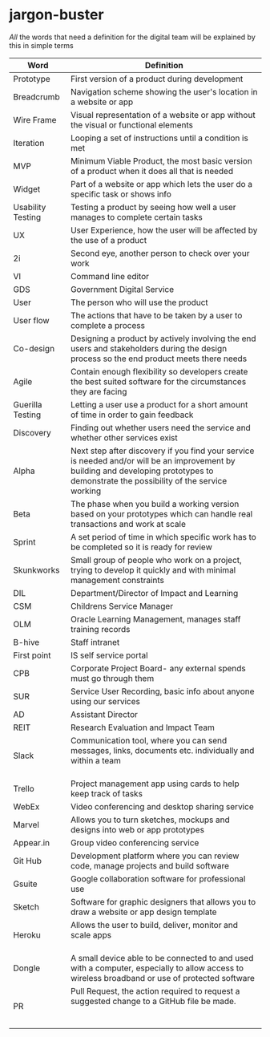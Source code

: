 # jargon-buster
*All* the words that need a definition for the digital team will be explained by this in simple terms

| Word              | Definition                                                                                                                                                                              |
|-------------------|-----------------------------------------------------------------------------------------------------------------------------------------------------------------------------------------|
| Prototype         | First version of a product during development                                                                                                                                           |
| Breadcrumb        | Navigation scheme showing the user's location in a website or app                                                                                                                       |
| Wire Frame        | Visual representation of a website or app without the visual or functional elements                                                                                                          |
| Iteration         | Looping a set of instructions until a condition is met                                                                                                                                  |
| MVP               | Minimum Viable Product, the most basic version of a product when it does all that is needed                                                                                             |
| Widget            | Part of a website or app which lets the user do a specific task or shows info                                                                                                   |
| Usability Testing | Testing a product by seeing how well a user manages to complete certain tasks                                                                                               |
| UX                | User Experience, how the user will be affected by the use of a product                                                                                                                  |
| 2i                | Second eye, another person to check over your work                                                                                                                                      |
| VI                | Command line editor                                                                                                                                                                     |
| GDS               | Government Digital Service                                              |
| User              | The person who will use the product                                                                                                                                                     |
| User flow         | The actions that have to be taken by a user to complete a process                                                                                                                       |
| Co-design         | Designing a product by actively involving the end users and stakeholders during the design process so the end product meets there needs                                                           |
| Agile             | Contain enough flexibility so developers create the best suited software for the circumstances they are facing                                                                          |
| Guerilla Testing  | Letting a user use a product for a short amount of time in order to gain feedback                                                                                  |
| Discovery         | Finding out whether users need the service and whether other services exist                                                                                                  |
| Alpha             | Next step after discovery if you find your service is needed and/or will be an improvement by building and developing prototypes to demonstrate the possibility of the service working |
| Beta              | The phase when you build a working version based on your prototypes which can handle real transactions and work at scale                                                                |
| Sprint            | A set period of time in which specific work has to be completed so it is ready for review                                                                                               |
| Skunkworks        | Small group of people who work on a project, trying to develop it quickly and with minimal management constraints                                                                       |
| DIL               | Department/Director of Impact and Learning                                                                                                                                              |
| CSM               | Childrens Service Manager                                                                                                                                                                |
| OLM               | Oracle Learning Management, manages staff training records                                                                                                                              |
| B-hive            | Staff intranet                                                                                                                                                                          |
| First point       | IS self service portal                                                                                                                                                                  |
| CPB               | Corporate Project Board- any external spends must go through them                                                                                                                       |
| SUR               | Service User Recording, basic info about anyone using our services                                                                                                                      |
| AD                | Assistant Director                                                                                                                                                                     |
| REIT              | Research Evaluation and Impact Team                                                                                                                                                     |
| Slack             | Communication tool, where you can send messages, links, documents etc. individually and within a team                                                                                                 |
| Trello            | Project management app using cards to help keep track of tasks                                                                                                                          |
| WebEx             | Video conferencing and desktop sharing service                                                                                                                                          |
| Marvel            | Allows you to turn sketches, mockups and designs into web or app prototypes                                                                                                             |
| Appear.in         | Group video conferencing service                                                                                                                                                        |
| Git Hub           | Development platform where you can review code, manage projects and build software                                                                                                      |
| Gsuite            | Google collaboration software for professional use                                                                                                                                      |
| Sketch            | Software for graphic designers that allows you to draw a website or app design template                                                                                                 |
| Heroku            | Allows the user to build, deliver, monitor and scale apps                                                                                                                               |
| Dongle | A small device able to be   connected to and used with a computer, especially to allow access to wireless   broadband or use of protected software |
| PR                | Pull Request, the action required to request a suggested change to a GitHub file be made.                                                                                                                           |
